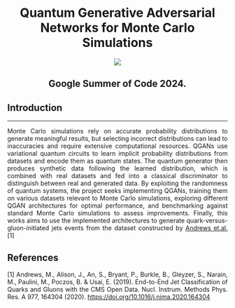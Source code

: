 <div align="center">

# **Quantum Generative Adversarial Networks for Monte Carlo Simulations**


<img src="https://upload.wikimedia.org/wikipedia/commons/thumb/a/a7/GSoC-logo-horizontal.svg/800px-GSoC-logo-horizontal.svg.png?20190922122222" />

**Google Summer of Code 2024.**
---

<div align="justify">

## Introduction
---
Monte Carlo simulations rely on accurate probability distributions to generate meaningful results, but selecting incorrect distributions can lead to
inaccuracies and require extensive computational resources. QGANs use variational quantum circuits to learn implicit probability distributions from 
datasets and encode them as quantum states. The quantum generator then produces synthetic data following the learned distribution, which is combined
with real datasets and fed into a classical discriminator to distinguish between real and generated data. By exploiting the randomness of quantum 
systems, the project seeks implementing QGANs, training them on various datasets relevant to Monte Carlo simulations, exploring different QGAN
architectures for optimal performance, and benchmarking against standard Monte Carlo simulations to assess improvements. Finally, this works aims to 
use the implemented architectures to generate quark-versus-gluon-initiated jets events from the dataset constructed by 
[Andrews et.al.](https://doi.org/10.1016/j.nima.2020.164304) [1]


## References
[1] Andrews, M., Alison, J., An, S., Bryant, P., Burkle, B., Gleyzer, S., Narain, M., Paulini, M., Poczos, B. & Usai, E. (2019). End-to-End Jet Classification 
of Quarks and Gluons with the CMS Open Data. Nucl. Instrum. Methods Phys. Res. A 977, 164304 (2020). https://doi.org/10.1016/j.nima.2020.164304